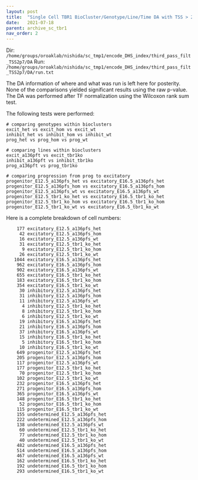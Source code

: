 ```yaml
---
layout: post
title:  "Single Cell TBR1 BioCluster/Genotype/Line/Time DA with TSS > 2.7"
date:   2021-07-18
parent: archive_sc_tbr1
nav_order: 2
---
```


Dir: `/home/groups/oroaklab/nishida/sc_tmp1/encode_DHS_index/third_pass_filt_TSS2p7/DA`
Run: `/home/groups/oroaklab/nishida/sc_tmp1/encode_DHS_index/third_pass_filt_TSS2p7/DA/run.txt`

The DA information of where and what was run is left here for posterity. None of the comparisons yielded significant results using the raw p-value. The DA was performed after TF normalization using the Wilcoxon rank sum test.

The following tests were performed:
```
# comparing genotypes within bioclusters
excit_het vs excit_hom vs excit_wt
inhibit_het vs inhibit_hom vs inhibit_wt
prog_het vs prog_hom vs prog_wt

# comparing lines within bioclusters
excit_a136pft vs excit_tbr1ko
inhibit_a136pft vs inhibit_tbr1ko
prog_a136pft vs prog_tbr1ko

# comparing progression from prog to excitatory
progenitor_E12.5_a136pfs_het vs excitatory_E16.5_a136pfs_het
progenitor_E12.5_a136pfs_hom vs excitatory_E16.5_a136pfs_hom
progenitor_E12.5_a136pfs_wt vs excitatory_E16.5_a136pfs_wt
progenitor_E12.5_tbr1_ko_het vs excitatory_E16.5_tbr1_ko_het
progenitor_E12.5_tbr1_ko_hom vs excitatory_E16.5_tbr1_ko_hom
progenitor_E12.5_tbr1_ko_wt vs excitatory_E16.5_tbr1_ko_wt
```

Here is a complete breakdown of cell numbers:
```
    177 excitatory_E12.5_a136pfs_het
     42 excitatory_E12.5_a136pfs_hom
     16 excitatory_E12.5_a136pfs_wt
     31 excitatory_E12.5_tbr1_ko_het
      9 excitatory_E12.5_tbr1_ko_hom
     26 excitatory_E12.5_tbr1_ko_wt
   1044 excitatory_E16.5_a136pfs_het
    962 excitatory_E16.5_a136pfs_hom
    902 excitatory_E16.5_a136pfs_wt
    655 excitatory_E16.5_tbr1_ko_het
    183 excitatory_E16.5_tbr1_ko_hom
    354 excitatory_E16.5_tbr1_ko_wt
     30 inhibitory_E12.5_a136pfs_het
     31 inhibitory_E12.5_a136pfs_hom
     11 inhibitory_E12.5_a136pfs_wt
      4 inhibitory_E12.5_tbr1_ko_het
      8 inhibitory_E12.5_tbr1_ko_hom
      6 inhibitory_E12.5_tbr1_ko_wt
     19 inhibitory_E16.5_a136pfs_het
     21 inhibitory_E16.5_a136pfs_hom
     37 inhibitory_E16.5_a136pfs_wt
     15 inhibitory_E16.5_tbr1_ko_het
      5 inhibitory_E16.5_tbr1_ko_hom
     10 inhibitory_E16.5_tbr1_ko_wt
    649 progenitor_E12.5_a136pfs_het
    205 progenitor_E12.5_a136pfs_hom
    117 progenitor_E12.5_a136pfs_wt
    177 progenitor_E12.5_tbr1_ko_het
     70 progenitor_E12.5_tbr1_ko_hom
    102 progenitor_E12.5_tbr1_ko_wt
    232 progenitor_E16.5_a136pfs_het
    271 progenitor_E16.5_a136pfs_hom
    365 progenitor_E16.5_a136pfs_wt
    148 progenitor_E16.5_tbr1_ko_het
     52 progenitor_E16.5_tbr1_ko_hom
    115 progenitor_E16.5_tbr1_ko_wt
    155 undetermined_E12.5_a136pfs_het
    222 undetermined_E12.5_a136pfs_hom
    138 undetermined_E12.5_a136pfs_wt
     60 undetermined_E12.5_tbr1_ko_het
     77 undetermined_E12.5_tbr1_ko_hom
     40 undetermined_E12.5_tbr1_ko_wt
    482 undetermined_E16.5_a136pfs_het
    514 undetermined_E16.5_a136pfs_hom
    467 undetermined_E16.5_a136pfs_wt
    162 undetermined_E16.5_tbr1_ko_het
    192 undetermined_E16.5_tbr1_ko_hom
    293 undetermined_E16.5_tbr1_ko_wt
```